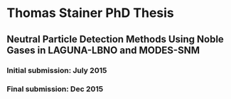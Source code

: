 # Thomas Stainer PhD Thesis

## Neutral Particle Detection Methods Using Noble Gases in LAGUNA-LBNO and MODES-SNM

### Initial submission: July 2015
### Final submission: Dec 2015
